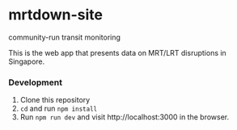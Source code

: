 # mrtdown-site
community-run transit monitoring

This is the web app that presents data on MRT/LRT disruptions in Singapore.

### Development
1. Clone this repository
2. `cd` and run `npm install`
3. Run `npm run dev` and visit http://localhost:3000 in the browser.
